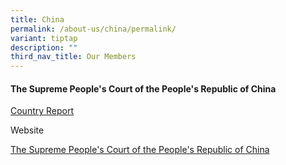 ```yaml
---
title: China
permalink: /about-us/china/permalink/
variant: tiptap
description: ""
third_nav_title: Our Members
---
```

<h4><strong>The Supreme People's Court of the People's Republic of China</strong></h4>
<p><a href="/files/china-country report.pdf" rel="noopener noreferrer nofollow" target="_blank">Country Report</a>
</p>
<p>Website</p>
<p><a href="https://english.court.gov.cn" rel="noopener nofollow" target="_blank">The Supreme People's Court of the People's Republic of China</a>
</p>
<p></p>
<p></p>
<p></p>
<p></p>